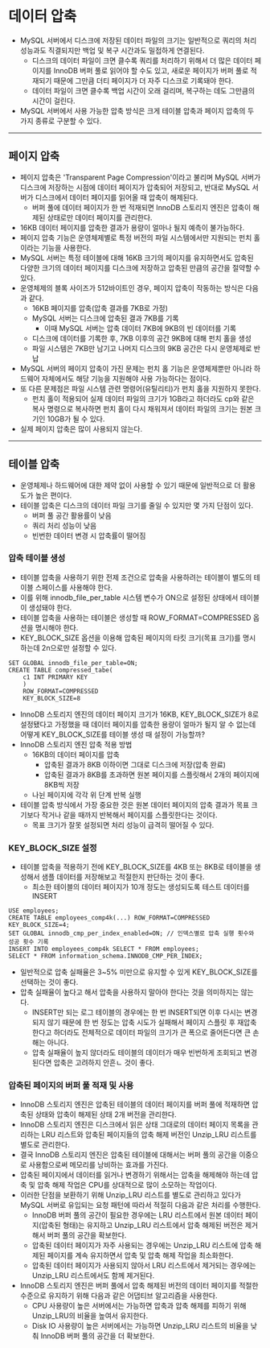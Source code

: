 # 데이터 압축

- MySQL 서버에서 디스크에 저장된 데이터 파일의 크기는 일반적으로 쿼리의 처리 성능과도 직결되지만 백업 및 복구 시간과도
밀접하게 연결된다.
  - 디스크의 데이터 파일이 크면 클수록 쿼리를 처리하기 위해서 더 많은 데이터 페이지를 InnoDB 버퍼 풀로 읽어야 할 수도 있고, 새로운 페이지가
  버퍼 풀로 적재되기 때문에 그만큼 더티 페이지가 더 자주 디스크로 기록돼야 한다.
  - 데이터 파일이 크면 클수록 백업 시간이 오래 걸리며, 복구하는 데도 그만큼의 시간이 걸린다.
- MySQL 서버에서 사용 가능한 압축 방식은 크게 테이블 압축과 페이지 압축의 두 가지 종류로 구분할 수 있다.

---------

## 페이지 압축

- 페이지 압축은 'Transparent Page Compression'이라고 불리며 MySQL 서버가 디스크에 저장하는 시점에 데이터 페이지가 압축되어 저장되고, 반대로
MySQL 서버가 디스크에서 데이터 페이지를 읽어올 때 압축이 해제된다.
  - 버퍼 풀에 데이터 페이지가 한 번 적재되면 InnoDB 스토리지 엔진은 압축이 해제된 상태로만 데이터 페이지를 관리한다.
- 16KB 데이터 페이지를 압축한 결과가 용량이 얼마나 될지 예측이 불가능하다.
- 페이지 압축 기능은 운영체제별로 특정 버전의 파일 시스템에서만 지원되는 펀치 홀이라는 기능을 사용한다.
- MySQL 서버는 특정 테이블에 대해 16KB 크기의 페이지를 유지하면서도 압축된 다양한 크기의 데이터 페이지를 디스크에 저장하고 압축된 만큼의
공간을 절약할 수 있다.
- 운영체제의 블록 사이즈가 512바이트인 경우, 페이지 압축이 작동하는 방식은 다음과 같다.
  - 16KB 페이지를 압축(압축 결과를 7KB로 가정)
  - MySQL 서버는 디스크에 압축된 결과 7KB를 기록
    - 이때 MySQL 서버는 압축 데이터 7KB에 9KB의 빈 데이터를 기록
  - 디스크에 데이터를 기록한 후, 7KB 이후의 공간 9KB에 대해 펀치 홀을 생성
  - 파일 시스템은 7KB만 남기고 나머지 디스크의 9KB 공간은 다시 운영체제로 반납
- MySQL 서버의 페이지 압축이 가진 문제는 펀치 홀 기능은 운영체제뿐만 아니라 하드웨어 자체에서도 해당 기능을 지원해야 사용 가능하다는 점이다.
- 또 다른 문제점은 파일 시스템 관련 명령어(유틸리티)가 펀치 홀을 지원하지 못한다.
  - 펀치 홀이 적용되어 실제 데이터 파일의 크기가 1GB라고 하더라도 cp와 같은 복사 명령으로 복사하면 펀치 홀이 다시 채워져서
  데이터 파일의 크기는 원본 크기인 10GB가 될 수 있다.
- 실제 페이지 압축은 많이 사용되지 않는다.

--------------

## 테이블 압축

- 운영체제나 하드웨어에 대한 제약 없이 사용할 수 있기 때문에 일반적으로 더 활용도가 높은 편이다.
- 테이블 압축은 디스크의 데이터 파일 크기를 줄일 수 있지만 몇 가지 단점이 있다.
  - 버퍼 풀 공간 활용률이 낮음
  - 쿼리 처리 성능이 낮음
  - 빈번한 데이터 변경 시 압축률이 떨어짐

### 압축 테이블 생성

- 테이블 압축을 사용하기 위한 전제 조건으로 압축을 사용하려는 테이블이 별도의 테이블 스페이스를 사용해야 한다.
- 이를 위해 innodb_file_per_table 시스템 변수가 ON으로 설정된 상태에서 테이블이 생성돼야 한다.
- 테이블 압축을 사용하는 테이블은 생성할 때 ROW_FORMAT=COMPRESSED 옵션을 명시해야 한다.
- KEY_BLOCK_SIZE 옵션을 이용해 압축된 페이지의 타킷 크기(목표 크기)를 명시하는데 2n으로만 설정할 수 있다.

```mysql
SET GLOBAL innodb_file_per_table=ON;
CREATE TABLE compressed_tabe(
    c1 INT PRIMARY KEY
    )
    ROW_FORMAT=COMPRESSED
    KEY_BLOCK_SIZE=8
```

- InnoDB 스토리지 엔진의 데이터 페이지 크기가 16KB, KEY_BLOCK_SIZE가 8로 설정됐다고 가정했을 때 데이터 페이지를 압축한 용량이 얼마가 될지 알 수 없는데
어떻게 KEY_BLOCK_SIZE를 테이블 생성 때 설정이 가능할까?
- InnoDB 스토리지 엔진 압축 적용 방법
  - 16KB의 데이터 페이지를 압축
    - 압축된 결과가 8KB 이하이면 그대로 디스크에 저장(압축 완료)
    - 압축된 결과가 8KB를 초과하면 원본 페이지를 스플릿해서 2개의 페이지에 8KB씩 저장
  - 나뉜 페이지에 각각 위 단계 반복 실행
- 테이블 압축 방식에서 가장 중요한 것은 원본 데이터 페이지의 압축 결과가 목표 크기보다 작거나 같을 때까지 반복해서 페이지를 스플릿한다는 것이다.
  - 목표 크기가 잘못 설정되면 처리 성능이 급격히 떨어질 수 있다.

### KEY_BLOCK_SIZE 설정

- 테이블 압축을 적용하기 전에 KEY_BLOCK_SIZE를 4KB 또는 8KB로 테이블을 생성해서 샘플 데이터를 저장해보고 적절한지 판단하는 것이 좋다.
  - 최소한 테이블의 데이터 페이지가 10개 정도는 생성되도록 테스트 데이터를 INSERT

```mysql
USE employees;
CREATE TABLE employees_comp4k(...) ROW_FORMAT=COMPRESSED KEY_BLOCK_SIZE=4;
SET GLOBAL innodb_cmp_per_index_enabled=ON; // 인덱스별로 압축 실행 횟수와 성공 횟수 기록
INSERT INTO employees_comp4k SELECT * FROM employees;
SELECT * FROM information_schema.INNODB_CMP_PER_INDEX;
```
- 일반적으로 압축 실패율은 3~5% 미만으로 유지할 수 있게 KEY_BLOCK_SIZE를 선택하는 것이 좋다.
- 압축 실패율이 높다고 해서 압축을 사용하지 말아야 한다는 것을 의미하지는 않는다.
  - INSERT만 되는 로그 테이블의 경우에는 한 번 INSERT되면 이후 다시는 변경되지 않기 때문에
  한 번 정도는 압축 시도가 실패해서 페이지 스플릿 후 재압축한다고 하더라도 전체적으로 데이터 파일의 크기가 큰 폭으로 줄어든다면
  큰 손해는 아니다.
  - 압축 실패율이 높지 않더라도 테이블의 데이터가 매우 빈번하게 조회되고 변경된다면 압축은 고려하지 안흔ㄴ 것이 좋다.

### 압축된 페이지의 버퍼 풀 적재 및 사용

- InnoDB 스토리지 엔진은 압축된 테이블의 데이터 페이지를 버퍼 풀에 적재하면 압축된 상태와 압축이 해제된 상태 2개 버전을 관리한다.
- InnoDB 스토리지 엔진은 디스크에서 읽은 상태 그대로의 데이터 페이지 목록을 관리하는 LRU 리스트와 압축된 페이지들의 압축 해제 버전인 Unzip_LRU
리스트를 별도로 관리한다.
- 결국 InnoDB 스토리지 엔진은 압축된 테이블에 대해서는 버퍼 풀의 공간을 이중으로 사용함으로써 메모리를 낭비하는 효과를 가진다.
- 압축된 페이지에서 데이터를 읽거나 변경하기 위해서는 압축을 해제해야 하는데 압축 및 압축 해제 작업은 CPU를 상대적으로 많이 소모하는 작업이다.
- 이러한 단점을 보환하기 위해 Unzip_LRU 리스트를 별도로 관리하고 있다가 MySQL 서버로 유입되는 요청 패턴에 따라서 적절히 다음과 같은 처리를 수행한다.
  - InnoDB 버퍼 풀의 공간이 필요한 경우에는 LRU 리스트에서 원본 데이터 페이지(압축된 형태)는 유지하고 Unzip_LRU 리스트에서
  압축 해제된 버전은 제거해서 버퍼 풀의 공간을 확보한다.
  - 압축된 데이터 페이지가 자주 사용되는 경우에는 Unzip_LRU 리스트에 압축 해제된 페이지를 계속 유지하면서 압축 및 압축 해제 작업을 최소화한다.
  - 압축된 데이터 페이지가 사용되지 않아서 LRU 리스트에서 제거되는 경우에는 Unzip_LRU 리스트에서도 함께 제거된다.
- InnoDB 스토리지 엔진은 버퍼 풀에서 압축 해제된 버전의 데이터 페이지를 적절한 수준으로 유지하기 위해 다음과 같은 어댑티브 알고리즘을 사용한다.
  - CPU 사용량이 높은 서버에서는 가능하면 압축과 압축 해제를 피하기 위해 Unzip_LRU의 비율을 높여서 유지한다.
  - Disk IO 사용량이 높은 서버에서는 가능하면 Unzip_LRU 리스트의 비율을 낮춰 InnoDB 버퍼 풀의 공간을 더 확보한다.

